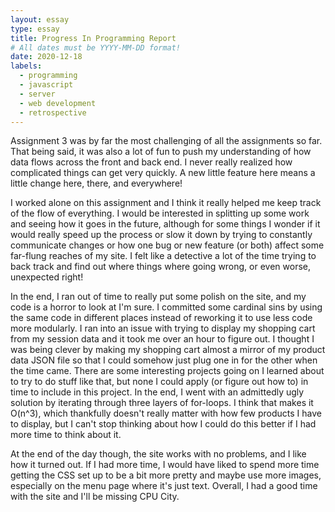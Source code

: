 ```yaml
---
layout: essay
type: essay
title: Progress In Programming Report
# All dates must be YYYY-MM-DD format!
date: 2020-12-18
labels:
  - programming
  - javascript
  - server
  - web development
  - retrospective
---
```



Assignment 3 was by far the most challenging of all the assignments so far. That being said, it was also a lot of fun to push my understanding of how data flows across the front and back end. I never really realized how complicated things can get very quickly. A new little feature here means a little change here, there, and everywhere! 

I worked alone on this assignment and I think it really helped me keep track of the flow of everything. I would be interested in splitting up some work and seeing how it goes in the future, although for some things I wonder if it would really speed up the process or slow it down by trying to constantly communicate changes or how one bug or new feature (or both) affect some far-flung reaches of my site. I felt like a detective a lot of the time trying to back track and find out where things where going wrong, or even worse, unexpected right!

In the end, I ran out of time to really put some polish on the site, and my code is a horror to look at I'm sure. I committed some cardinal sins by using the same code in different places instead of reworking it to use less code more modularly. I ran into an issue with trying to display my shopping cart from my session data and it took me over an hour to figure out. I thought I was being clever by making my shopping cart almost a mirror of my product data JSON file so that I could somehow just plug one in for the other when the time came. There are some interesting projects going on I learned about to try to do stuff like that, but none I could apply (or figure out how to) in time to include in this project. In the end, I went with an admittedly ugly solution by iterating through three layers of for-loops. I think that makes it O(n^3), which thankfully doesn't really matter with how few products I have to display, but I can't stop thinking about how I could do this better if I had more time to think about it.

At the end of the day though, the site works with no problems, and I like how it turned out. If I had more time, I would have liked to spend more time getting the CSS set up to be a bit more pretty and maybe use more images, especially on the menu page where it's just text. Overall, I had a good time with the site and I'll be missing CPU City.